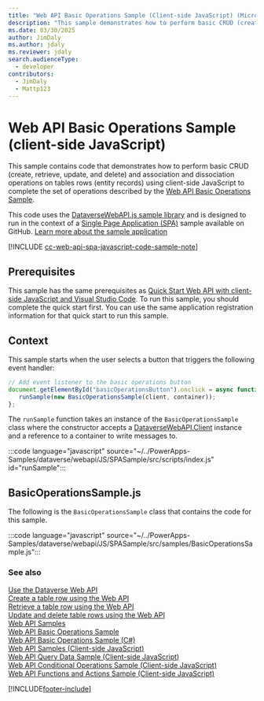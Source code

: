 ```yaml
---
title: "Web API Basic Operations Sample (Client-side JavaScript) (Microsoft Dataverse)"
description: "This sample demonstrates how to perform basic CRUD (create, retrieve, update, and delete) and association and dissociation operations on table rows (entity records) using client-side JavaScript and the Microsoft Dataverse Web API."
ms.date: 03/30/2025
author: JimDaly
ms.author: jdaly
ms.reviewer: jdaly
search.audienceType:
  - developer
contributors:
  - JimDaly
  - Mattp123
---
```


# Web API Basic Operations Sample (client-side JavaScript)

This sample contains code that demonstrates how to perform basic CRUD (create, retrieve, update, and delete) and association and dissociation operations on tables rows (entity records) using client-side JavaScript to complete the set of operations described by the [Web API Basic Operations Sample](../web-api-basic-operations-sample.md).

This code uses the [DataverseWebAPI.js sample library](../dataversewebapi-sample-library.md) and is designed to run in the context of a [Single Page Application (SPA)](https://developer.mozilla.org/docs/Glossary/SPA) sample available on GitHub. [Learn more about the sample application](../web-api-samples-client-side-javascript.md)

[!INCLUDE [cc-web-api-spa-javascript-code-sample-note](../../includes/cc-web-api-spa-javascript-code-sample-note.md)]

## Prerequisites

This sample has the same prerequisites as [Quick Start Web API with client-side JavaScript and Visual Studio Code](../quick-start-js-spa.md#prerequisites). To run this sample, you should complete the quick start first. You can use the same application registration information for that quick start to run this sample.

## Context

This sample starts when the user selects a button that triggers the following event handler:

```javascript
// Add event listener to the basic operations button
document.getElementById("basicOperationsButton").onclick = async function () {
   runSample(new BasicOperationsSample(client, container));
};
```

The `runSample` function takes an instance of the `BasicOperationsSample` class where the constructor accepts a [DataverseWebAPI.Client](../dataversewebapi-sample-library.md#client-class) instance and a reference to a container to write messages to.

:::code language="javascript" source="~/../PowerApps-Samples/dataverse/webapi/JS/SPASample/src/scripts/index.js" id="runSample":::


## BasicOperationsSample.js

The following is the `BasicOperationsSample` class that contains the code for this sample.

:::code language="javascript" source="~/../PowerApps-Samples/dataverse/webapi/JS/SPASample/src/samples/BasicOperationsSample.js":::

### See also

[Use the Dataverse Web API](../overview.md)   
[Create a table row using the Web API](../create-entity-web-api.md)   
[Retrieve a table row using the Web API](../retrieve-entity-using-web-api.md)   
[Update and delete table rows using the Web API](../update-delete-entities-using-web-api.md)   
[Web API Samples](../web-api-samples.md)   
[Web API Basic Operations Sample](../web-api-basic-operations-sample.md)   
[Web API Basic Operations Sample (C#)](webapiservice-basic-operations.md)   
[Web API Samples (Client-side JavaScript)](../web-api-samples-client-side-javascript.md)   
[Web API Query Data Sample (Client-side JavaScript)](query-data-client-side-javascript.md)   
[Web API Conditional Operations Sample (Client-side JavaScript)](conditional-operations-client-side-javascript.md)   
[Web API Functions and Actions Sample (Client-side JavaScript)](functions-actions-client-side-javascript.md)   

[!INCLUDE[footer-include](../../../../includes/footer-banner.md)]
